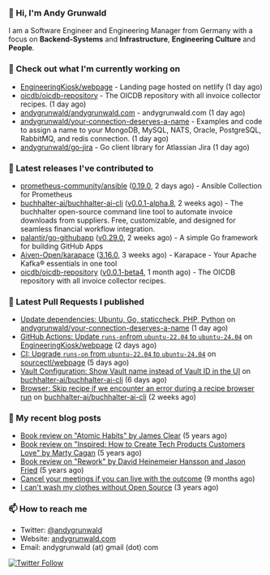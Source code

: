 ### 👋 Hi, I'm Andy Grunwald

I am a Software Engineer and Engineering Manager from Germany with a focus on **Backend-Systems** and **Infrastructure**, **Engineering Culture** and **People**.

### 👷 Check out what I'm currently working on


- [EngineeringKiosk/webpage](https://github.com/EngineeringKiosk/webpage) - Landing page hosted on netlify (1 day ago)
- [oicdb/oicdb-repository](https://github.com/oicdb/oicdb-repository) - The OICDB repository with all invoice collector recipes. (1 day ago)
- [andygrunwald/andygrunwald.com](https://github.com/andygrunwald/andygrunwald.com) - andygrunwald.com (1 day ago)
- [andygrunwald/your-connection-deserves-a-name](https://github.com/andygrunwald/your-connection-deserves-a-name) - Examples and code to assign a name to your MongoDB, MySQL, NATS, Oracle, PostgreSQL, RabbitMQ, and redis connection. (1 day ago)
- [andygrunwald/go-jira](https://github.com/andygrunwald/go-jira) - Go client library for Atlassian Jira (1 day ago)

### 🔭 Latest releases I've contributed to


- [prometheus-community/ansible](https://github.com/prometheus-community/ansible) ([0.19.0](https://github.com/prometheus-community/ansible/releases/tag/0.19.0), 2 days ago) - Ansible Collection for Prometheus
- [buchhalter-ai/buchhalter-ai-cli](https://github.com/buchhalter-ai/buchhalter-ai-cli) ([v0.0.1-alpha.8](https://github.com/buchhalter-ai/buchhalter-ai-cli/releases/tag/v0.0.1-alpha.8), 2 weeks ago) - The buchhalter open-source command line tool to automate invoice downloads from suppliers. Free, customizable, and designed for seamless financial workflow integration.
- [palantir/go-githubapp](https://github.com/palantir/go-githubapp) ([v0.29.0](https://github.com/palantir/go-githubapp/releases/tag/v0.29.0), 2 weeks ago) - A simple Go framework for building GitHub Apps
- [Aiven-Open/karapace](https://github.com/Aiven-Open/karapace) ([3.16.0](https://github.com/Aiven-Open/karapace/releases/tag/3.16.0), 3 weeks ago) - Karapace - Your Apache Kafka® essentials in one tool
- [oicdb/oicdb-repository](https://github.com/oicdb/oicdb-repository) ([v0.0.1-beta4](https://github.com/oicdb/oicdb-repository/releases/tag/v0.0.1-beta4), 1 month ago) - The OICDB repository with all invoice collector recipes.

### 🔨 Latest Pull Requests I published


- [Update dependencies: Ubuntu, Go, staticcheck, PHP, Python](https://github.com/andygrunwald/your-connection-deserves-a-name/pull/128) on [andygrunwald/your-connection-deserves-a-name](https://github.com/andygrunwald/your-connection-deserves-a-name) (1 day ago)
- [GitHub Actions: Update `runs-on`from `ubuntu-22.04` to `ubuntu-24.04`](https://github.com/EngineeringKiosk/webpage/pull/895) on [EngineeringKiosk/webpage](https://github.com/EngineeringKiosk/webpage) (2 days ago)
- [CI: Upgrade `runs-on` from `ubuntu-22.04` to `ubuntu-24.04`](https://github.com/sourcectl/webpage/pull/123) on [sourcectl/webpage](https://github.com/sourcectl/webpage) (5 days ago)
- [Vault Configuration: Show Vault name instead of Vault ID in the UI](https://github.com/buchhalter-ai/buchhalter-ai-cli/pull/118) on [buchhalter-ai/buchhalter-ai-cli](https://github.com/buchhalter-ai/buchhalter-ai-cli) (6 days ago)
- [Browser: Skip recipe if we encounter an error during a recipe browser run](https://github.com/buchhalter-ai/buchhalter-ai-cli/pull/117) on [buchhalter-ai/buchhalter-ai-cli](https://github.com/buchhalter-ai/buchhalter-ai-cli) (2 weeks ago)

### 📝 My recent blog posts


- [Book review on &#34;Atomic Habits&#34; by James Clear](https://andygrunwald.com/blog/book-review-on-atomic-habits-by-james-clear/) (5 years ago)
- [Book review on &#34;Inspired: How to Create Tech Products Customers Love&#34; by Marty Cagan](https://andygrunwald.com/blog/book-review-on-inspired-how-to-create-tech-products-customers-love-by-marty-cagan/) (5 years ago)
- [Book review on &#34;Rework&#34; by David Heinemeier Hansson and Jason Fried](https://andygrunwald.com/blog/book-review-on-rework-by-david-heinemeier-hansson-and-jason-fried/) (5 years ago)
- [Cancel your meetings if you can live with the outcome](https://andygrunwald.com/blog/cancel-your-meetings-if-you-can-live-with-the-outcome/) (9 months ago)
- [I can&#39;t wash my clothes without Open Source](https://andygrunwald.com/blog/i-cant-wash-my-clothes-without-open-source/) (3 years ago)

### 📫 How to reach me

- Twitter: [@andygrunwald](https://twitter.com/andygrunwald)
- Website: [andygrunwald.com](https://andygrunwald.com)
- Email: andygrunwald (at) gmail (dot) com

[![Twitter Follow](https://img.shields.io/twitter/follow/andygrunwald?label=Follow&style=social)](https://twitter.com/andygrunwald)
